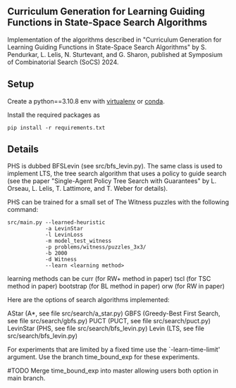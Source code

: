 ## Curriculum Generation for Learning Guiding Functions in State-Space Search Algorithms
Implementation of the algorithms described in "Curriculum Generation for Learning Guiding Functions in State-Space Search Algorithms"
by S. Pendurkar, L. Lelis, N. Sturtevant, and G. Sharon, published at Symposium of Combinatorial Search (SoCS) 2024.

## Setup

Create a python==3.10.8 env with [virtualenv](https://virtualenv.pypa.io/en/latest/) or
[conda](https://docs.conda.io/en/latest/).

Install the required packages as
```
pip install -r requirements.txt
```


## Details
PHS is dubbed BFSLevin (see src/bfs_levin.py). The same class is used to implement LTS, the
tree search algorithm that uses a policy to guide search (see the paper "Single-Agent Policy
Tree Search with Guarantees" by L. Orseau, L. Lelis, T. Lattimore, and T. Weber for details).

PHS can be trained for a small set of The Witness puzzles with the following command:

```
src/main.py --learned-heuristic
			-a LevinStar
			-l LevinLoss
			-m model_test_witness
			-p problems/witness/puzzles_3x3/
			-b 2000
			-d Witness
			--learn <learning method>
```
learning methods can be
curr (for RW+ method in paper)
tscl (for TSC method in paper)
bootstrap (for BL method in paper)
orw (for RW in paper)

Here are the options of search algorithms implemented:

AStar (A*, see file src/search/a_star.py)
GBFS (Greedy-Best First Search, see file src/search/gbfs.py)
PUCT (PUCT, see file src/search/puct.py)
LevinStar (PHS, see file src/search/bfs_levin.py)
Levin (LTS, see file src/search/bfs_levin.py)

For experiments that are limited by a fixed time use the `-learn-time-limit' argument. Use the branch time_bound_exp for these experiments. 

#TODO 
Merge time_bound_exp into master allowing users both option in main branch.

